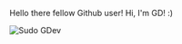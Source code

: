 Hello there fellow Github user!
Hi, I'm GD! :)

<!---
Sudo-GDev/Sudo-GDev is a ✨ special ✨ repository because its `README.md` (this file) appears on your GitHub profile.
You can click the Preview link to take a look at your changes.
--->

![Sudo GDev](https://user-images.githubusercontent.com/76806565/195431697-0816473b-17ba-4f9e-83ca-cdea105b4ab8.png)
